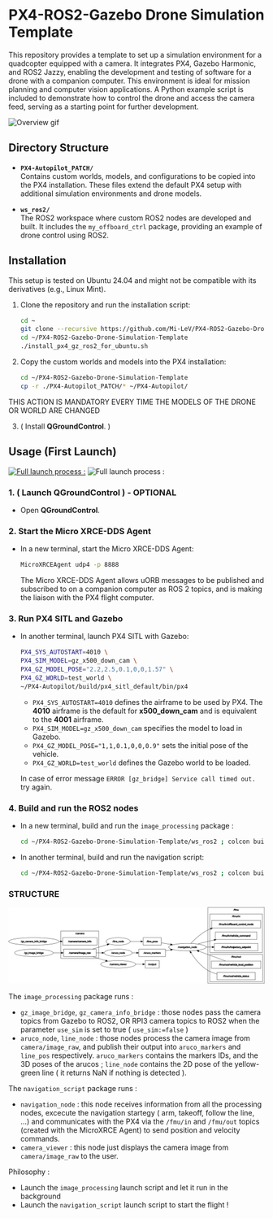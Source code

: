 # PX4-ROS2-Gazebo Drone Simulation Template

This repository provides a template to set up a simulation environment for a quadcopter equipped with a camera. It integrates PX4, Gazebo Harmonic, and ROS2 Jazzy, enabling the development and testing of software for a drone with a companion computer. This environment is ideal for mission planning and computer vision applications. A Python example script is included to demonstrate how to control the drone and access the camera feed, serving as a starting point for further development.

![Overview gif](media/1.gif) 

## Directory Structure

- **`PX4-Autopilot_PATCH/`**  
  Contains custom worlds, models, and configurations to be copied into the PX4 installation. These files extend the default PX4 setup with additional simulation environments and drone models.

- **`ws_ros2/`**  
  The ROS2 workspace where custom ROS2 nodes are developed and built. It includes the `my_offboard_ctrl` package, providing an example of drone control using ROS2.

## Installation

This setup is tested on Ubuntu 24.04 and might not be compatible with its derivatives (e.g., Linux Mint).

1. Clone the repository and run the installation script:
   ```bash
   cd ~
   git clone --recursive https://github.com/Mi-LeV/PX4-ROS2-Gazebo-Drone-Simulation-Template.git
   cd ~/PX4-ROS2-Gazebo-Drone-Simulation-Template
   ./install_px4_gz_ros2_for_ubuntu.sh
   ```

2. Copy the custom worlds and models into the PX4 installation:
   ```bash
   cd ~/PX4-ROS2-Gazebo-Drone-Simulation-Template
   cp -r ./PX4-Autopilot_PATCH/* ~/PX4-Autopilot/
   ```
  THIS ACTION IS MANDATORY EVERY TIME THE MODELS OF THE DRONE OR WORLD ARE CHANGED

3. ( Install **QGroundControl**. )

## Usage (First Launch)

[![Full launch process :](https://raw.githubusercontent.com/Mi-LeV/PX4-ROS2-Gazebo-Drone-Simulation-Template/edit/main/media/rosgraph.png)](https://raw.githubusercontent.com/Mi-LeV/PX4-ROS2-Gazebo-Drone-Simulation-Template/edit/main/media/launch_tuto.mp4)
![Full launch process :]() 

### 1. ( Launch QGroundControl ) - OPTIONAL

- Open **QGroundControl**.

### 2. Start the Micro XRCE-DDS Agent

- In a new terminal, start the Micro XRCE-DDS Agent:
  ```bash
  MicroXRCEAgent udp4 -p 8888
  ```
  The Micro XRCE-DDS Agent allows uORB messages to be published and subscribed to on a companion computer as ROS 2 topics, and is making the liaison with the PX4 flight computer.

### 3. Run PX4 SITL and Gazebo

- In another terminal, launch PX4 SITL with Gazebo:
  ```bash
  PX4_SYS_AUTOSTART=4010 \
  PX4_SIM_MODEL=gz_x500_down_cam \
  PX4_GZ_MODEL_POSE="2.2,2.5,0.1,0,0,1.57" \
  PX4_GZ_WORLD=test_world \
  ~/PX4-Autopilot/build/px4_sitl_default/bin/px4
  ```
  - `PX4_SYS_AUTOSTART=4010` defines the airframe to be used by PX4. The **4010** airframe is the default for **x500_down_cam** and is equivalent to the **4001** airframe.
  - `PX4_SIM_MODEL=gz_x500_down_cam` specifies the model to load in Gazebo.
  - `PX4_GZ_MODEL_POSE="1,1,0.1,0,0,0.9"` sets the initial pose of the vehicle.
  - `PX4_GZ_WORLD=test_world` defines the Gazebo world to be loaded.

  In case of error message `ERROR [gz_bridge] Service call timed out.` try again.

### 4. Build and run the ROS2 nodes

- In a new terminal, build and run the `image_processing` package :
  ```bash
  cd ~/PX4-ROS2-Gazebo-Drone-Simulation-Template/ws_ros2 ; colcon build --packages-select image_processing ; source install/local_setup.bash ; ros2 launch image_processing image_processing.launch.py
  ```

- In another terminal, build and run the navigation script:
  ```bash
  cd ~/PX4-ROS2-Gazebo-Drone-Simulation-Template/ws_ros2 ; colcon build --packages-select navigation_script ; source install/local_setup.bash ; ros2 launch navigation_script navigation_script.launch.py
  ```
### STRUCTURE

![Capture nodes / topics](media/rosgraph.png)

The `image_processing` package runs : 
- `gz_image_bridge`, `gz_camera_info_bridge` : those nodes pass the camera topics from Gazebo to ROS2, OR RPI3 camera topics to ROS2 when the parameter `use_sim` is set to true ( `use_sim:=false` )
- `aruco_node`, `line_node` : those nodes process the camera image from `camera/image_raw`, and publish their output into `aruco_markers` and `line_pos` respectively. 
`aruco_markers` contains the markers IDs, and the 3D poses of the arucos ; `line_node` contains the 2D pose of the yellow-green line ( it returns NaN if nothing is detected ).

The `navigation_script` package runs : 
- `navigation_node` : this node receives information from all the processing nodes, excecute the navigation startegy ( arm, takeoff, follow the line, ...) and communicates with the PX4 via the `/fmu/in` and `/fmu/out` topics (created with the MicroXRCE Agent) to send position and velocity commands. 
- `camera_viewer` : this node just displays the camera image from `camera/image_raw` to the user.

Philosophy : 
- Launch the `image_processing` launch script and let it run in the background
- Launch the `navigation_script` launch script to start the flight !
